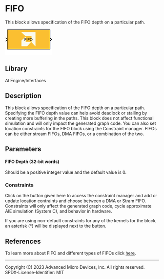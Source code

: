 # FIFO
This block allows specification of the FIFO depth on a particular path.
  
![](./Images/block.png)  

## Library

AI Engine/Interfaces

## Description

This block allows specification of the FIFO depth on a particular path.
Specifying the FIFO depth value can help avoid deadlock or stalling by
creating more buffering in the paths. This block does not affect
functional simulation and will only impact the generated graph code. You
can also set location constraints for the FIFO block using the
Constraint manager. FIFOs can be either stream FIFOs, DMA FIFOs, or a
combination of the two.

## Parameters

#### FIFO Depth (32-bit words)  
Should be a positive integer value and the default value is 0.

### Constraints
Click on the button given here to access the constraint manager and add or update location contraints and choose between a DMA or Stram FIFO. Constraints will only affect the generated graph code, cycle approximate AIE simulation (System C), and behavior in hardware.

<div class="noteBox">
If you are using non-default constraints for any of the kernels for the block, an asterisk (*) will be displayed next to the button.
</div>

## References
To learn more about FIFO and different types of FIFOs click [here](https://docs.xilinx.com/r/en-US/ug1079-ai-engine-kernel-coding/FIFO-Depth).

--------------
Copyright (C) 2023 Advanced Micro Devices, Inc. All rights reserved.
SPDX-License-Identifier: MIT
